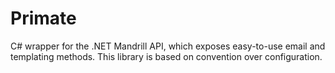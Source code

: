 Primate
=======

C# wrapper for the .NET Mandrill API, which exposes easy-to-use email and templating methods. This library is based on convention over configuration.
